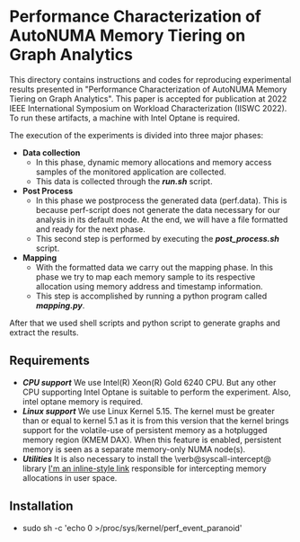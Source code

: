 # Performance Characterization of AutoNUMA Memory Tiering on Graph Analytics #

This directory contains instructions and codes for reproducing experimental results presented in "Performance Characterization of AutoNUMA Memory Tiering on Graph Analytics". This paper is accepted for publication at 2022 IEEE International Symposium on Workload Characterization (IISWC 2022). To run these artifacts, a machine with Intel Optane is required.

The execution of the experiments is divided into three major phases:

* **Data collection**
  * In this phase, dynamic memory allocations and memory access samples of the monitored application are collected.
  * This data is collected through the ***run.sh*** script.
* **Post Process**
  * In this phase we postprocess the generated data (perf.data). This is because perf-script does not generate the data necessary for our analysis in its default mode. At the end, we will have a file formatted and ready for the next phase.
  * This second step is performed by executing the ***post_process.sh*** script.
* **Mapping**
  * With the formatted data we carry out the mapping phase. In this phase we try to map each memory sample to its respective allocation using memory address and timestamp information.
  * This step is accomplished by running a python program called ***mapping.py***.
 
After that we used shell scripts and python script to generate graphs and extract the results.

## Requirements

* ***CPU support*** We use Intel(R) Xeon(R) Gold 6240 CPU. But any other CPU supporting Intel Optane is suitable to perform the experiment. Also, intel optane memory is required.
* ***Linux support*** We use Linux Kernel 5.15. The kernel must be greater than or equal to kernel 5.1 as it is from this version that the kernel brings support for the volatile-use of persistent memory as a hotplugged memory region (KMEM DAX). When this feature is enabled, persistent memory is seen as a separate memory-only NUMA node(s).
* ***Utilities*** It is also necessary to install the \verb@syscall-intercept@ library [I'm an inline-style link](https://www.somewebsite.com) responsible for intercepting memory allocations in user space.

## Installation
* sudo sh -c 'echo 0 >/proc/sys/kernel/perf_event_paranoid'
